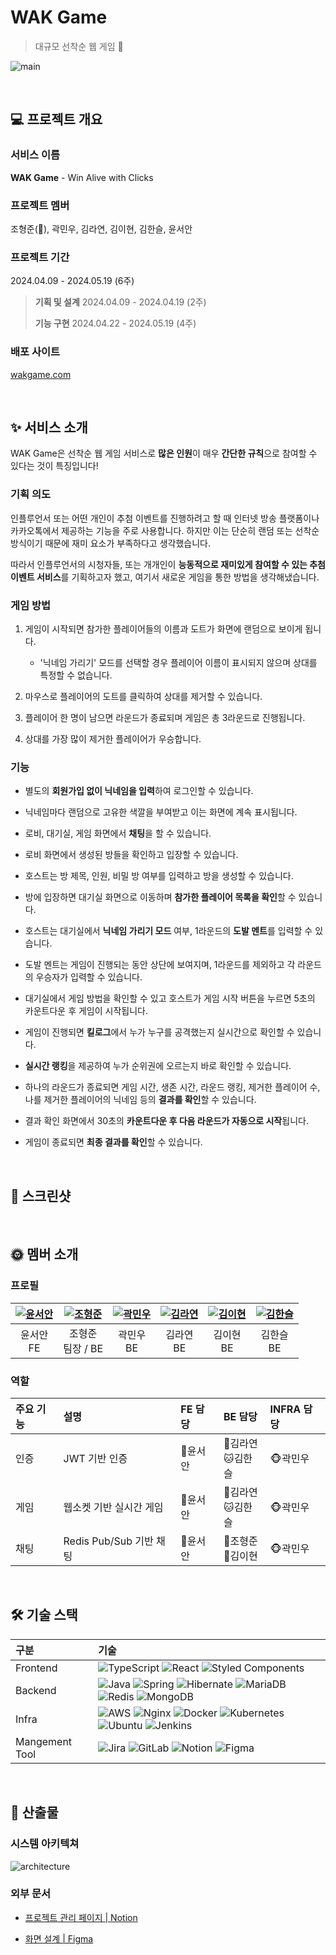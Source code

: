 # WAK Game

> 대규모 선착순 웹 게임 🔫

![main](https://github.com/annyoon/wak-game-frontend/assets/79207743/1b4c68a8-21f1-41fb-b7c8-d980ed1718e4)

<br/>

## 💻 프로젝트 개요

### 서비스 이름

**WAK Game** - Win Alive with Clicks

### 프로젝트 멤버

조형준(👑), 곽민우, 김라연, 김이현, 김한슬, 윤서안

### 프로젝트 기간

2024.04.09 - 2024.05.19 (6주)

> **기획 및 설계** 2024.04.09 - 2024.04.19 (2주)
>
> **기능 구현** 2024.04.22 - 2024.05.19 (4주)

### 배포 사이트

[wakgame.com](https://wakgame.com/)

<br/>

## ✨ 서비스 소개

WAK Game은 선착순 웹 게임 서비스로 **많은 인원**이 매우 **간단한 규칙**으로 참여할 수 있다는 것이 특징입니다!

### 기획 의도

인플루언서 또는 어떤 개인이 추첨 이벤트를 진행하려고 할 때 인터넷 방송 플랫폼이나 카카오톡에서 제공하는 기능을 주로 사용합니다. 하지만 이는 단순히 랜덤 또는 선착순 방식이기 때문에 재미 요소가 부족하다고 생각했습니다.

따라서 인플루언서의 시청자들, 또는 개개인이 **능동적으로 재미있게 참여할 수 있는 추첨 이벤트 서비스**를 기획하고자 했고, 여기서 새로운 게임을 통한 방법을 생각해냈습니다.

### 게임 방법

1. 게임이 시작되면 참가한 플레이어들의 이름과 도트가 화면에 랜덤으로 보이게 됩니다.
    - '닉네임 가리기' 모드를 선택할 경우 플레이어 이름이 표시되지 않으며 상대를 특정할 수 없습니다.

2. 마우스로 플레이어의 도트를 클릭하여 상대를 제거할 수 있습니다.

3. 플레이어 한 명이 남으면 라운드가 종료되며 게임은 총 3라운드로 진행됩니다.

4. 상대를 가장 많이 제거한 플레이어가 우승합니다.

### 기능

- 별도의 **회원가입 없이 닉네임을 입력**하여 로그인할 수 있습니다.

- 닉네임마다 랜덤으로 고유한 색깔을 부여받고 이는 화면에 계속 표시됩니다.

- 로비, 대기실, 게임 화면에서 **채팅**을 할 수 있습니다.

- 로비 화면에서 생성된 방들을 확인하고 입장할 수 있습니다.

- 호스트는 방 제목, 인원, 비밀 방 여부를 입력하고 방을 생성할 수 있습니다.

- 방에 입장하면 대기실 화면으로 이동하며 **참가한 플레이어 목록을 확인**할 수 있습니다.

- 호스트는 대기실에서 **닉네임 가리기 모드** 여부, 1라운드의 **도발 멘트**를 입력할 수 있습니다.

- 도발 멘트는 게임이 진행되는 동안 상단에 보여지며, 1라운드를 제외하고 각 라운드의 우승자가 입력할 수 있습니다.

- 대기실에서 게임 방법을 확인할 수 있고 호스트가 게임 시작 버튼을 누르면 5초의 카운트다운 후 게임이 시작됩니다.

- 게임이 진행되면 **킬로그**에서 누가 누구를 공격했는지 실시간으로 확인할 수 있습니다.

- **실시간 랭킹**을 제공하여 누가 순위권에 오르는지 바로 확인할 수 있습니다.

- 하나의 라운드가 종료되면 게임 시간, 생존 시간, 라운드 랭킹, 제거한 플레이어 수, 나를 제거한 플레이어의 닉네임 등의 **결과를 확인**할 수 있습니다.

- 결과 확인 화면에서 30초의 **카운트다운 후 다음 라운드가 자동으로 시작**됩니다.

- 게임이 종료되면 **최종 결과를 확인**할 수 있습니다.

<br/>

## 🌈 스크린샷

<br/>

## 🌞 멤버 소개

### 프로필

| [![윤서안](https://github.com/annyoon.png)](https://github.com/annyoon) | [![조형준](https://github.com/ryuu9505.png)](https://github.com/ryuu9505) | [![곽민우](https://github.com/minwoo-kwak.png)](https://github.com/minwoo-kwak) | [![김라연](https://github.com/fkdusrh.png)](https://github.com/fkdusrh) | [![김이현](https://github.com/olnuyh.png)](https://github.com/olnuyh) | [![김한슬](https://github.com/slcloe.png)](https://github.com/slcloe) |
|:---:|:---:|:---:|:---:|:---:|:---:|
| 윤서안 <br/> FE | 조형준 <br/> 팀장 / BE | 곽민우 <br/> BE | 김라연 <br/> BE | 김이현 <br/> BE | 김한슬 <br/> BE |

### 역할

| 주요 기능 | 설명 | FE 담당 | BE 담당 | INFRA 담당 |
| :---- | :------------ | :-------- | :-------- | :-------- |
| 인증 | JWT 기반 인증 | 🐹윤서안 | 🦝김라연 <br/> 🐱김한슬 | 🐵곽민우 |
| 게임 | 웹소켓 기반 실시간 게임 | 🐹윤서안 | 🦝김라연 <br/> 🐱김한슬 | 🐵곽민우 |
| 채팅 | Redis Pub/Sub 기반 채팅 | 🐹윤서안 | 🐷조형준 <br/> 🐰김이현 | 🐵곽민우 |

<br/>

## 🛠 기술 스택

| 구분 | 기술 |
| :-- | :-------- |
| Frontend | ![TypeScript](https://img.shields.io/badge/typescript-%23007ACC.svg?style=for-the-badge&logo=typescript&logoColor=white) ![React](https://img.shields.io/badge/react-%2320232a.svg?style=for-the-badge&logo=react&logoColor=%2361DAFB) ![Styled Components](https://img.shields.io/badge/styled--components-DB7093?style=for-the-badge&logo=styled-components&logoColor=white)
| Backend | ![Java](https://img.shields.io/badge/java-%23ED8B00.svg?style=for-the-badge&logo=openjdk&logoColor=white) ![Spring](https://img.shields.io/badge/spring-%236DB33F.svg?style=for-the-badge&logo=spring&logoColor=white) ![Hibernate](https://img.shields.io/badge/Hibernate-59666C?style=for-the-badge&logo=Hibernate&logoColor=white) ![MariaDB](https://img.shields.io/badge/MariaDB-003545?style=for-the-badge&logo=mariadb&logoColor=white) ![Redis](https://img.shields.io/badge/redis-%23DD0031.svg?style=for-the-badge&logo=redis&logoColor=white) ![MongoDB](https://img.shields.io/badge/MongoDB-%234ea94b.svg?style=for-the-badge&logo=mongodb&logoColor=white)
| Infra | ![AWS](https://img.shields.io/badge/AWS-%23FF9900.svg?style=for-the-badge&logo=amazon-aws&logoColor=white) ![Nginx](https://img.shields.io/badge/nginx-%23009639.svg?style=for-the-badge&logo=nginx&logoColor=white) ![Docker](https://img.shields.io/badge/docker-%230db7ed.svg?style=for-the-badge&logo=docker&logoColor=white) ![Kubernetes](https://img.shields.io/badge/kubernetes-%23326ce5.svg?style=for-the-badge&logo=kubernetes&logoColor=white) ![Ubuntu](https://img.shields.io/badge/Ubuntu-E95420?style=for-the-badge&logo=ubuntu&logoColor=white) ![Jenkins](https://img.shields.io/badge/jenkins-%232C5263.svg?style=for-the-badge&logo=jenkins&logoColor=white)
| Mangement Tool | ![Jira](https://img.shields.io/badge/jira-%230A0FFF.svg?style=for-the-badge&logo=jira&logoColor=white) ![GitLab](https://img.shields.io/badge/gitlab-%23181717.svg?style=for-the-badge&logo=gitlab&logoColor=white) ![Notion](https://img.shields.io/badge/Notion-%23000000.svg?style=for-the-badge&logo=notion&logoColor=white) ![Figma](https://img.shields.io/badge/figma-%23F24E1E.svg?style=for-the-badge&logo=figma&logoColor=white)

<br/>

## 📃 산출물

### 시스템 아키텍쳐

![architecture](https://github.com/annyoon/wak-game-frontend/assets/79207743/de845a10-47ff-4755-85de-c73a9cbe10e9)

### 외부 문서

- [프로젝트 관리 페이지 | Notion](https://ritzy-doom-b84.notion.site/2024-04-09-ing-1666b82f3b1743dea5bdd5cadb70d23a?pvs=4)

- [화면 설계 | Figma](https://www.figma.com/design/n4P98ORpCAIpDXfny4mWdt/Untitled?node-id=0-1&t=EKuxFhTQti5T6gin-1)

<br/>
